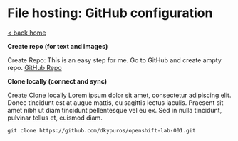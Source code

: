 # File hosting: GitHub configuration

[< back home](README.md)

**Create repo (for text and images)**

Create Repo: 
This is an easy step for me. Go to GitHub and create ampty repo. [GitHub Repo](https://github.com/dkypuros/openshift-lab-001)

**Clone locally (connect and sync)**

Create Clone locally
Lorem ipsum dolor sit amet, consectetur adipiscing elit. Donec tincidunt est at augue mattis, eu sagittis lectus iaculis. Praesent sit amet nibh ut diam tincidunt pellentesque vel eu ex. Sed in nulla tincidunt, pulvinar tellus et, euismod diam.

```
git clone https://github.com/dkypuros/openshift-lab-001.git
```
